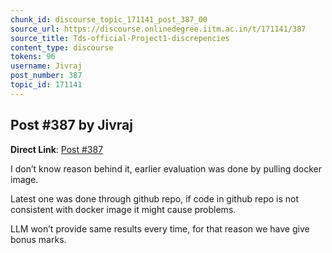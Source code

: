 ```yaml
---
chunk_id: discourse_topic_171141_post_387_00
source_url: https://discourse.onlinedegree.iitm.ac.in/t/171141/387
source_title: Tds-official-Project1-discrepencies
content_type: discourse
tokens: 96
username: Jivraj
post_number: 387
topic_id: 171141
---
```


## Post #387 by Jivraj

**Direct Link**: [Post #387](https://discourse.onlinedegree.iitm.ac.in/t/171141/387)

I don’t know reason behind it, earlier evaluation was done by pulling docker image.

Latest one was done through github repo, if code in github repo is not consistent with docker image it might cause problems.

LLM won’t provide same results every time, for that reason we have give bonus marks.
